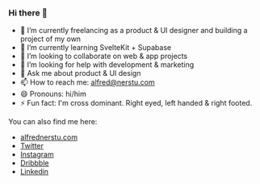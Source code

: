 ### Hi there 👋

- 🔭 I’m currently freelancing as a product & UI designer and building a project of my own
- 🌱 I’m currently learning SvelteKit + Supabase
- 👯 I’m looking to collaborate on web & app projects
- 🤔 I’m looking for help with development & marketing
- 💬 Ask me about product & UI design
- 📫 How to reach me: alfred@nerstu.com
- 😄 Pronouns: hi/him
- ⚡ Fun fact: I'm cross dominant. Right eyed, left handed & right footed.

You can also find me here:

- [alfrednerstu.com](https://alfrednerstu.com)
- [Twitter](https://twitter.com/alfrednerstu)
- [Instagram](https://www.instagram.com/alfrednerstu)
- [Dribbble](https://dribbble.com/alfred)
- [Linkedin](https://linkedin.com/in/alfrednerstu)

<!--
**alfrednerstu/alfrednerstu** is a ✨ _special_ ✨ repository because its `README.md` (this file) appears on your GitHub profile.

Here are some ideas to get you started:

- 🔭 I’m currently working on ...
- 🌱 I’m currently learning ...
- 👯 I’m looking to collaborate on ...
- 🤔 I’m looking for help with ...
- 💬 Ask me about ...
- 📫 How to reach me: ...
- 😄 Pronouns: ...
- ⚡ Fun fact: ...

-->
